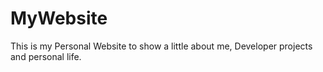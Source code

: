 # MyWebsite

This is my Personal Website to show a little about me, Developer projects and personal life.
